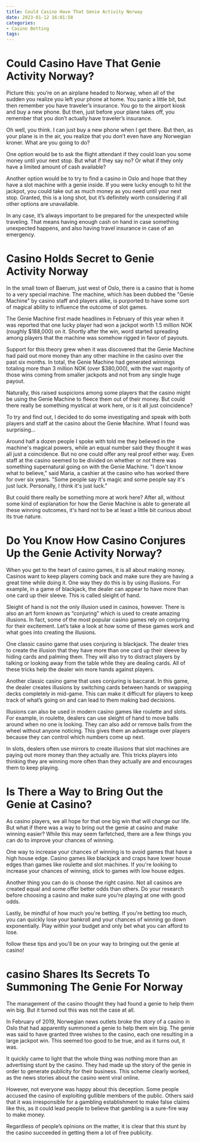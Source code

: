 ```yaml
---
title: Could Casino Have That Genie Activity Norway 
date: 2023-01-12 16:01:58
categories:
- Casino Betting
tags:
---
```



#  Could Casino Have That Genie Activity Norway? 

Picture this: you’re on an airplane headed to Norway, when all of the sudden you realize you left your phone at home. You panic a little bit, but then remember you have traveler’s insurance. You go to the airport kiosk and buy a new phone. But then, just before your plane takes off, you remember that you don’t actually have traveler’s insurance.

Oh well, you think. I can just buy a new phone when I get there. But then, as your plane is in the air, you realize that you don’t even have any Norwegian kroner. What are you going to do?

One option would be to ask the flight attendant if they could loan you some money until your next stop. But what if they say no? Or what if they only have a limited amount of cash available?

Another option would be to try to find a casino in Oslo and hope that they have a slot machine with a genie inside. If you were lucky enough to hit the jackpot, you could take out as much money as you need until your next stop. Granted, this is a long shot, but it’s definitely worth considering if all other options are unavailable.

In any case, it’s always important to be prepared for the unexpected while traveling. That means having enough cash on hand in case something unexpected happens, and also having travel insurance in case of an emergency.

#  Casino Holds Secret to Genie Activity Norway 

In the small town of Baerum, just west of Oslo, there is a casino that is home to a very special machine. The machine, which has been dubbed the "Genie Machine" by casino staff and players alike, is purported to have some sort of magical ability to influence the outcome of slot games.

The Genie Machine first made headlines in February of this year when it was reported that one lucky player had won a jackpot worth 1.5 million NOK (roughly $188,000) on it. Shortly after the win, word started spreading among players that the machine was somehow rigged in favor of payouts.

Support for this theory grew when it was discovered that the Genie Machine had paid out more money than any other machine in the casino over the past six months. In total, the Genie Machine had generated winnings totaling more than 3 million NOK (over $380,000), with the vast majority of those wins coming from smaller jackpots and not from any single huge payout.

Naturally, this raised suspicions among some players that the casino might be using the Genie Machine to fleece them out of their money. But could there really be something mystical at work here, or is it all just coincidence?

To try and find out, I decided to do some investigating and speak with both players and staff at the casino about the Genie Machine. What I found was surprising…


Around half a dozen people I spoke with told me they believed in the machine's magical powers, while an equal number said they thought it was all just a coincidence. But no one could offer any real proof either way. Even staff at the casino seemed to be divided on whether or not there was something supernatural going on with the Genie Machine. 
"I don't know what to believe," said Maria, a cashier at the casino who has worked there for over six years. "Some people say it's magic and some people say it's just luck. Personally, I think it's just luck." 

But could there really be something more at work here? After all, without some kind of explanation for how the Genie Machine is able to generate all these winning outcomes, it's hard not to be at least a little bit curious about its true nature.

#  Do You Know How Casino Conjures Up the Genie Activity Norway? 

When you get to the heart of casino games, it is all about making money. Casinos want to keep players coming back and make sure they are having a great time while doing it. One way they do this is by using illusions. For example, in a game of blackjack, the dealer can appear to have more than one card up their sleeve. This is called sleight of hand.

Sleight of hand is not the only illusion used in casinos, however. There is also an art form known as “conjuring” which is used to create amazing illusions. In fact, some of the most popular casino games rely on conjuring for their excitement. Let’s take a look at how some of these games work and what goes into creating the illusions.

One classic casino game that uses conjuring is blackjack. The dealer tries to create the illusion that they have more than one card up their sleeve by hiding cards and palming them. They will also try to distract players by talking or looking away from the table while they are dealing cards. All of these tricks help the dealer win more hands against players.

Another classic casino game that uses conjuring is baccarat. In this game, the dealer creates illusions by switching cards between hands or swapping decks completely in mid-game. This can make it difficult for players to keep track of what’s going on and can lead to them making bad decisions.

Illusions can also be used in modern casino games like roulette and slots. For example, in roulette, dealers can use sleight of hand to move balls around when no one is looking. They can also add or remove balls from the wheel without anyone noticing. This gives them an advantage over players because they can control which numbers come up next.

In slots, dealers often use mirrors to create illusions that slot machines are paying out more money than they actually are. This tricks players into thinking they are winning more often than they actually are and encourages them to keep playing.

#  Is There a Way to Bring Out the Genie at Casino? 

As casino players, we all hope for that one big win that will change our life. But what if there was a way to bring out the genie at casino and make winning easier? While this may seem farfetched, there are a few things you can do to improve your chances of winning.

One way to increase your chances of winning is to avoid games that have a high house edge. Casino games like blackjack and craps have lower house edges than games like roulette and slot machines. If you're looking to increase your chances of winning, stick to games with low house edges.

Another thing you can do is choose the right casino. Not all casinos are created equal and some offer better odds than others. Do your research before choosing a casino and make sure you're playing at one with good odds.

Lastly, be mindful of how much you're betting. If you're betting too much, you can quickly lose your bankroll and your chances of winning go down exponentially. Play within your budget and only bet what you can afford to lose.

follow these tips and you'll be on your way to bringing out the genie at casino!

#  casino Shares Its Secrets To Summoning The Genie For Norway

The management of the casino thought they had found a genie to help them win big. But it turned out this was not the case at all.

In February of 2019, Norwegian news outlets broke the story of a casino in Oslo that had apparently summoned a genie to help them win big. The genie was said to have granted three wishes to the casino, each one resulting in a large jackpot win. This seemed too good to be true, and as it turns out, it was.

It quickly came to light that the whole thing was nothing more than an advertising stunt by the casino. They had made up the story of the genie in order to generate publicity for their business. This scheme clearly worked, as the news stories about the casino went viral online.

However, not everyone was happy about this deception. Some people accused the casino of exploiting gullible members of the public. Others said that it was irresponsible for a gambling establishment to make false claims like this, as it could lead people to believe that gambling is a sure-fire way to make money.

Regardless of people’s opinions on the matter, it is clear that this stunt by the casino succeeded in getting them a lot of free publicity.